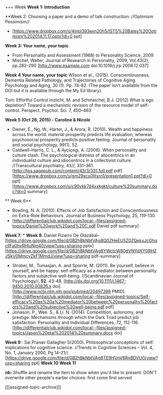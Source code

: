 +++ Week
**Week 1: Introduction**

**Week 2: Choosing a paper and a demo of talk construction: //Optimism Pessimism//
* [https://www.dropbox.com/s/4jnpl393exn20h5/ISTS%20Bates%20Optimism%202014.11.17.pptx?dl=0 ppt]

**Week 3: Your name, your topic**
* From Personality and Assessment (1968) to Personality Science, 2009 
* Mischel, Walter, Journal of Research in Personality, 2009, Vol.43(2), pp.282-290 [http://www.example.com doi:10.1016/j.jrp.2008.12.037]

**Week 4 Your name, your topic**
Wilson et al., (2015). Conscientiousness, Dementia Related Pathology, and Trajectories of Cognitive Aging. Psychology and Aging, 30 (1). Pp. 74-82. 
(The paper isn't available from the DOI but it is available through the My Ed library). 
 
Tom: Effortful Control
Inzlicht, M. and Schmeichel, B.J. (2012) What is ego depletion? Toward a mechanistic revision of the resource model of self-control. Perspect. Psychol. Sci. 7, 450–463

**Week 5 (Oct 26, 2015) - Caroline & Nicole**
* Diener, E., Ng, W., Harter, J., & Arora, R. (2010). Wealth and happiness across the world: material prosperity predicts life evaluation, whereas psychosocial prosperity predicts positive feeling. Journal of personality and social psychology, 99(1), 52.
* Caldwell-Harris, C. L., & Ayçiçegi, A. (2006). When personality and culture clash: The psychological distress of allocentrics in an individualist culture and idiocentrics in a collectivist culture. //Transcultural psychiatry, 43//, 331-361.[http://tps.sagepub.com/content/43/3/331.full.pdf pdf] [https://www.dropbox.com/s/gm29xcs0ljtxrn1/presentation1.ppt?dl=0 ppt] [https://www.dropbox.com/s/c90vkk7d4xxkgkt/culture%20summary.doc?dl=0 summary]

** Week 6**
* Bowling, N. A. (2010). Effects of Job Satisfaction and Conscientiousness on Extra-Role Behaviours. Journal of Business Psychology, 25, 119-130.
* [http://differentialclub.wikidot.com/local--files/assigned-topics/Daniel%20work%20and%20C.pdf Daniel pdf summary]

**Week 7**:
* 
**Week 8**:
Daniel Pizarro De Olazábal- [https://drive.google.com/file/d/0B2hBkNbtVAg8Q0ZHeEU5Z0ZQekxJcGhqcllFa0hvRHluNm40/view?usp=sharing pptx]
[https://drive.google.com/file/d/0B2hBkNbtVAg8YWctcW80dVNYdXY0RHZJSkV0MmcyZkF1MmdJ/view?usp=sharing pdf-summary]
* Strobel, M., Tumasjan, A. and Sporrle, M. (2011). Be yourself, believe in yourself, and be happy: self-efficacy as a mediator between personality factors and subjective well-being.  //Scandinavian Journal of Psychology//, **52**. 43-48. [http://dx.doi.org/10.1111/j.1467-9450.2010.00826.x doi]. [http://www.ncbi.nlm.nih.gov/pubmed/20497398 PMID]. [http://differentialclub.wikidot.com/local--files/assigned-topics/Self-efficacy%20as%20a%20mediator%20between%20personality%20factors%20and%20subjective%20well-being.pdf pdf]
* Jonason, P., Wee. S., & Li. N. (2014). Competition, autonomy, and prestige: Mechanisms through which the Dark Triad predict job satisfaction. Personality and Individual Differences, 72, 112-116.[http://differentialclub.wikidot.com/local--files/assigned-topics/Jason%20etal%202014%20summary.docx doi]


**Week 9** : Sai Pranav
Gallagher S(2000). Philosophical conceptions of self: implications for cognitive science. //Trends in Cognitive Sciences – Vol. 4, No. 1,
January 2000, Pg 14-21//  [https://drive.google.com/file/d/0B2hBkNbtVAg8TE9HVnV6RnBDVU0/view?usp=sharing ppt]
**Week 10** 
**Week 11**

**nb:** Shuffle and rename the item to show when you'd like to present: DON'T overwrite other people's earlier choices: first come first served

[[[assigned-topic-archive]]] 